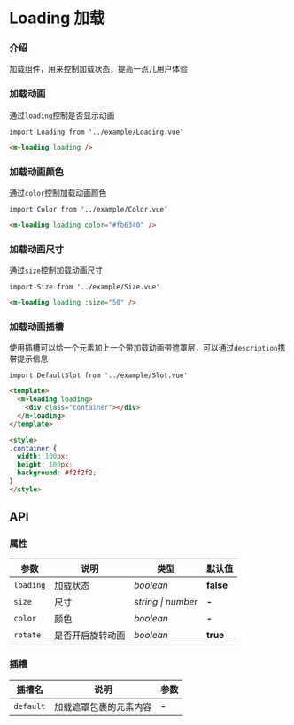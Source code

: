 # Loading 加载

### 介绍

加载组件，用来控制加载状态，提高一点儿用户体验

### 加载动画

通过`loading`控制是否显示动画

```vue
import Loading from '../example/Loading.vue'
```

```html
<m-loading loading />
```

### 加载动画颜色

通过`color`控制加载动画颜色

```vue
import Color from '../example/Color.vue'
```

```html
<m-loading loading color="#fb6340" />
```

### 加载动画尺寸

通过`size`控制加载动画尺寸

```vue
import Size from '../example/Size.vue'
```

```html
<m-loading loading :size="50" />
```

### 加载动画插槽

使用插槽可以给一个元素加上一个带加载动画带遮罩层，可以通过`description`携带提示信息

```vue
import DefaultSlot from '../example/Slot.vue'
```

```html
<template>
  <m-loading loading>
    <div class="container"></div>
  </m-loading>
</template>

<style>
.container {
  width: 100px;
  height: 100px;
  background: #f2f2f2;
}  
</style>
```

## API

### 属性

| 参数 | 说明 | 类型 | 默认值 | 
| --- | --- | --- | --- | 
| `loading` | 加载状态 | _boolean_ | **false** |
| `size` | 尺寸 | _string \| number_ | **-** |
| `color` | 颜色 | _boolean_ | **-** |
| `rotate` | 是否开启旋转动画 | _boolean_ | **true** |

### 插槽

| 插槽名 | 说明 | 参数 |
| --- | --- | --- |
| `default` | 加载遮罩包裹的元素内容 | **-** |